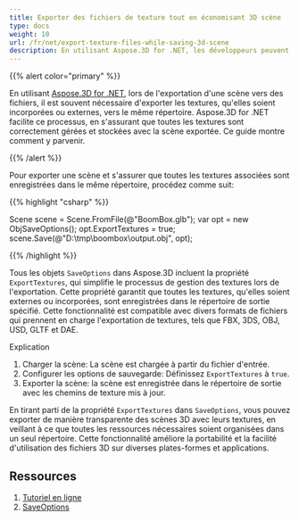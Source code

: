 ```yaml
---
title: Exporter des fichiers de texture tout en économisant 3D scène
type: docs
weight: 10
url: /fr/net/export-texture-files-while-saving-3d-scene
description: En utilisant Aspose.3D for .NET, les développeurs peuvent exporter des fichiers de texture vers le système de fichiers tout en économisant 3D scène.
---
```

{{% alert color="primary" %}}

En utilisant [Aspose.3D for .NET](https://products.aspose.com/3d/net/), lors de l'exportation d'une scène vers des fichiers, il est souvent nécessaire d'exporter les textures, qu'elles soient incorporées ou externes, vers le même répertoire. Aspose.3D for .NET facilite ce processus, en s'assurant que toutes les textures sont correctement gérées et stockées avec la scène exportée. Ce guide montre comment y parvenir.

{{% /alert %}}

Pour exporter une scène et s'assurer que toutes les textures associées sont enregistrées dans le même répertoire, procédez comme suit:


{{% highlight "csharp" %}}

Scene scene = Scene.FromFile(@"BoomBox.glb");
var opt = new ObjSaveOptions();
opt.ExportTextures = true;
scene.Save(@"D:\tmp\boombox\output.obj", opt);

{{% /highlight %}}


Tous les objets `SaveOptions` dans Aspose.3D incluent la propriété `ExportTextures`, qui simplifie le processus de gestion des textures lors de l'exportation. Cette propriété garantit que toutes les textures, qu'elles soient externes ou incorporées, sont enregistrées dans le répertoire de sortie spécifié. Cette fonctionnalité est compatible avec divers formats de fichiers qui prennent en charge l'exportation de textures, tels que FBX, 3DS, OBJ, USD, GLTF et DAE.



Explication

1. Charger la scène: La scène est chargée à partir du fichier d'entrée.
1. Configurer les options de sauvegarde: Définissez `ExportTextures` à `true`.
1. Exporter la scène: la scène est enregistrée dans le répertoire de sortie avec les chemins de texture mis à jour.


En tirant parti de la propriété `ExportTextures` dans `SaveOptions`, vous pouvez exporter de manière transparente des scènes 3D avec leurs textures, en veillant à ce que toutes les ressources nécessaires soient organisées dans un seul répertoire. Cette fonctionnalité améliore la portabilité et la facilité d'utilisation des fichiers 3D sur diverses plates-formes et applications.

##  **Ressources**

1. [Tutoriel en ligne](https://products.aspose.com/3d/tutorial/)
1. [SaveOptions](https://reference.aspose.com/3d/net/aspose.threed.formats/saveoptions/)
